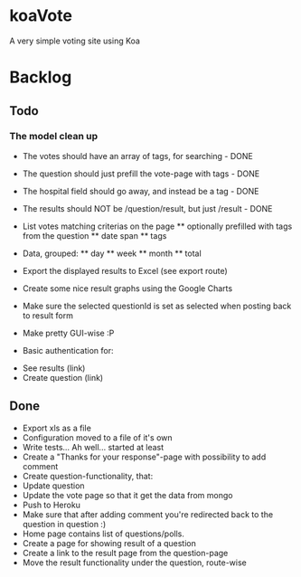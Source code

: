 koaVote
=======

A very simple voting site using Koa

# Backlog

## Todo
### The model clean up
* The votes should have an array of tags, for searching - DONE
* The question should just prefill the vote-page with tags - DONE
* The hospital field should go away, and instead be a tag - DONE
* The results should NOT be /question/result, but just /result - DONE
* List votes matching criterias on the page
** optionally prefilled with tags from the question
** date span
** tags
* Data, grouped:
** day
** week
** month
** total

* Export the displayed results to Excel (see export route)
* Create some nice result graphs using the Google Charts
* Make sure the selected questionId is set as selected when posting back to result form
* Make pretty GUI-wise :P
* Basic authentication for:
- See results (link)
- Create question (link)

## Done
* Export xls as a file
* Configuration moved to a file of it's own
* Write tests... Ah well... started at least
* Create a "Thanks for your response"-page with possibility to add comment
* Create question-functionality, that:
* Update question
* Update the vote page so that it get the data from mongo
* Push to Heroku
* Make sure that after adding comment you're redirected back to the question in question :)
* Home page contains list of questions/polls.
* Create a page for showing result of a question
* Create a link to the result page from the question-page
* Move the result functionality under the question, route-wise

